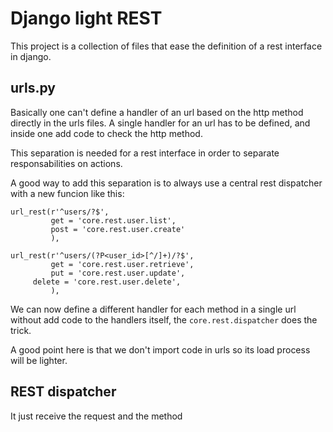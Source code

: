# Django light REST

This project is a collection of files that ease the definition of a rest interface in django.

## urls.py

Basically one can't define a handler of an url based on the http method directly in the urls files. A single handler for an url has to be defined, and inside one add code to check the http method. 

This separation is needed for a rest interface in order to separate responsabilities on actions.

A good way to add this separation is to always use a central rest dispatcher with a new funcion like this:

    url_rest(r'^users/?$',  
             get = 'core.rest.user.list',
             post = 'core.rest.user.create'
             ),

    url_rest(r'^users/(?P<user_id>[^/]+)/?$',  
             get = 'core.rest.user.retrieve',
             put = 'core.rest.user.update',
	     delete = 'core.rest.user.delete',
             ),

We can now define a different handler for each method in a single url without add code to the handlers itself, the `core.rest.dispatcher` does the trick.

A good point here is that we don't import code in urls so its load process will be lighter.

## REST dispatcher

It just receive the request and the method 

